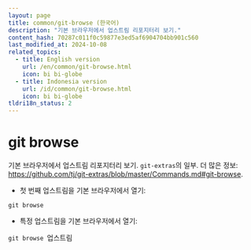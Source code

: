 ```yaml
---
layout: page
title: common/git-browse (한국어)
description: "기본 브라우저에서 업스트림 리포지터리 보기."
content_hash: 70287c011f0c59877e3ed5af6904704bb901c560
last_modified_at: 2024-10-08
related_topics:
  - title: English version
    url: /en/common/git-browse.html
    icon: bi bi-globe
  - title: Indonesia version
    url: /id/common/git-browse.html
    icon: bi bi-globe
tldri18n_status: 2
---
```

# git browse

기본 브라우저에서 업스트림 리포지터리 보기.
`git-extras`의 일부.
더 많은 정보: <https://github.com/tj/git-extras/blob/master/Commands.md#git-browse>.

- 첫 번째 업스트림을 기본 브라우저에서 열기:

`git browse`

- 특정 업스트림을 기본 브라우저에서 열기:

`git browse `<span class="tldr-var badge badge-pill bg-dark-lm bg-white-dm text-white-lm text-dark-dm font-weight-bold">업스트림</span>
